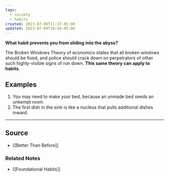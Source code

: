 ```yaml
---
tags:
  - society
  - habits
created: 2023-07-08T11:37-05:00
updated: 2023-07-09T10:44-05:00
---
```

**What habit prevents you from sliding into the abyss?**

The Broken Windows Theory of economics states that all broken windows should be fixed, and police should crack down on perpetrators of other such highly-visible signs of run down. **This same theory can apply to habits**. 

## Examples

1. You may need to make your bed, because an unmade bed seeds an unkempt room. 
2. The first dish in the sink is like a nucleus that pulls additional dishes inward.

---

## Source
- [[Better Than Before]]

### Related Notes
- [[Foundational Habits]]